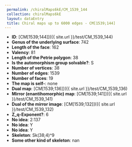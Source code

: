 ```yaml
--- 
 permalink: /chiralMaps6kE/CM_1539_144 
 collection: chiralMaps6kE
 layout: dataEntry
 title: Chiral maps up to 6000 edges - CM[1539;144]
---
```


- **ID**: [CM[1539;144]]({{ site.url }}/test/CM_1539_144)
- **Genus of the underlying surface**: 742
- **Length of the face**: 162
- **Valency**: 81
- **Length of the Petrie polygon**: 38
- **Is the automorphism group solvable?**: S
- **Number of vertices**: 38
- **Number of edges**: 1539
- **Number of faces**: 19
- **The map is self-**: none
- **Dual map**: [CM[1539;136]]({{ site.url }}/test/CM_1539_136)
- **Mirror (enantihomorphic) map**: [CM[1539;141]]({{ site.url }}/test/CM_1539_141)
- **Dual of the mirror image**: [CM[1539;132]]({{ site.url }}/test/CM_1539_132)
- **Z_q-Exponent?**: 6
- **No idea**:  2:137
- **No idea**: Y
- **No idea**: Y
- **Skeleton**: Sk(38;4)^9
- **Some other kind of skeleton**: nan
